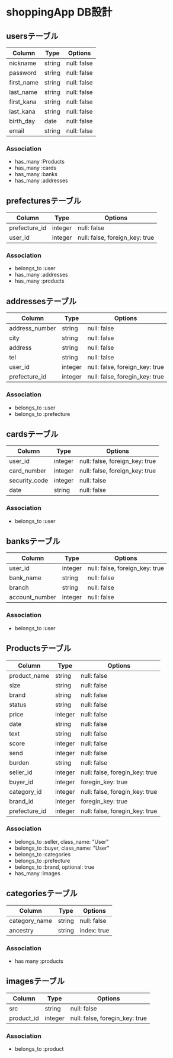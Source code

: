 # shoppingApp DB設計

## usersテーブル
|Column|Type|Options|
|------|----|-------|
|nickname|string|null: false|
|password|string|null: false|
|first_name|string|null: false|
|last_name|string|null: false|
|first_kana|string|null: false|
|last_kana|string|null: false|
|birth_day|date|null: false|
|email|string|null: false|

### Association
- has_many :Products
- has_many :cards
- has_many :banks
- has_many :addresses

## prefecturesテーブル
|Column|Type|Options|
|------|----|-------|
|prefecture_id|integer|null: false|
|user_id|integer|null: false, foreign_key: true|
### Association
- belongs_to :user
- has_many :addresses
- has_many :products

## addressesテーブル
|Column|Type|Options|
|------|----|-------|
|address_number|string|null: false| -->
|city|string|null: false| -->
|address|string|null: false|
|tel|string|null: false|
|user_id|integer|null: false, foreign_key: true|
|prefecture_id|integer|null: false, foregin_key: true|
### Association
- belongs_to :user
- belongs_to :prefecture

## cardsテーブル
|Column|Type|Options|
|------|----|-------|
|user_id|integer|null: false, foreign_key: true|
|card_number|integer|null: false, foreign_key: true|
|security_code|integer|null: false|
|date|string|null: false|
### Association
- belongs_to :user

## banksテーブル
|Column|Type|Options|
|------|----|-------|
|user_id|integer|null: false, foreign_key: true|
|bank_name|string|null: false|
|branch|string|null: false|
|account_number|integer|null: false|
### Association
- belongs_to :user

## Productsテーブル
|Column|Type|Options|
|------|----|-------|
|product_name|string|null: false|
|size|string|null: false|
|brand|string|null: false|
|status|string|null: false|
|price|integer|null: false|
|date|string|null: false|
|text|string|null: false|
|score|integer|null: false|
|send|integer|null: false|
|burden|string|null: false|
|seller_id|integer|null: false, foregin_key: true|
|buyer_id|integer|foregin_key: true|
|category_id|integer|null: false, foregin_key: true|
|brand_id|integer|foregin_key: true|
|prefecture_id|integer|null: false, foregin_key: true|
### Association
- belongs_to :seller, class_name: "User"
- belongs_to :buyer, class_name: "User"
- belongs_to :categories
- belongs_to :prefecture
- belongs_to :brand, optional: true
- has_many :images

## categoriesテーブル
|Column|Type|Options|
|------|----|-------|
|category_name|string|null: false|
|ancestry|string|index: true|
### Association
- has many :products

## imagesテーブル
|Column|Type|Options|
|------|----|-------|
|src|string|null: false|
|product_id|integer|null: false, foregin_key: true|
### Association
- belongs_to :product




